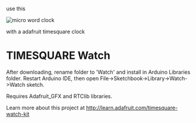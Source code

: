 use this

![micro word clock](https://raw.githubusercontent.com/formatc1702/Micro-Word-Clock/master/v2/Graphics/German%2020x20mm.png)

with a adafruit timesquare clock



TIMESQUARE Watch
================

After downloading, rename folder to 'Watch' and install in Arduino Libraries folder. Restart Arduino IDE, then open File->Sketchbook->Library->Watch->Watch sketch.

Requires Adafruit_GFX and RTClib libraries.

Learn more about this project at http://learn.adafruit.com/timesquare-watch-kit

